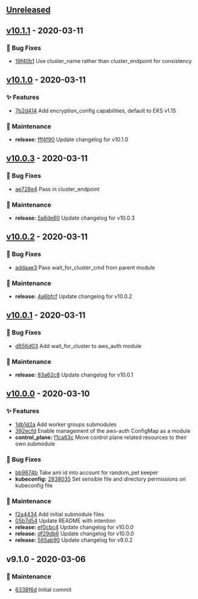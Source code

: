
<a name="unreleased"></a>
## [Unreleased]

<a name="v10.1.1"></a>
## [v10.1.1] - 2020-03-11
### 🐛 Bug Fixes
- [19f40b1](https://github.com/devopsmakers/terraform-aws-eks/commit/19f40b1) Use cluster_name rather than cluster_endpoint for consistency


<a name="v10.1.0"></a>
## [v10.1.0] - 2020-03-11
### ✨ Features
- [7b2d414](https://github.com/devopsmakers/terraform-aws-eks/commit/7b2d414) Add encryption_config capabilities, default to EKS v1.15

### 🔧 Maintenance
- **release:** [fff4f90](https://github.com/devopsmakers/terraform-aws-eks/commit/fff4f90) Update changelog for v10.1.0


<a name="v10.0.3"></a>
## [v10.0.3] - 2020-03-11
### 🐛 Bug Fixes
- [ae728e4](https://github.com/devopsmakers/terraform-aws-eks/commit/ae728e4) Pass in cluster_endpoint

### 🔧 Maintenance
- **release:** [5a8de60](https://github.com/devopsmakers/terraform-aws-eks/commit/5a8de60) Update changelog for v10.0.3


<a name="v10.0.2"></a>
## [v10.0.2] - 2020-03-11
### 🐛 Bug Fixes
- [addaae3](https://github.com/devopsmakers/terraform-aws-eks/commit/addaae3) Pass wait_for_cluster_cmd from parent module

### 🔧 Maintenance
- **release:** [4a6bfcf](https://github.com/devopsmakers/terraform-aws-eks/commit/4a6bfcf) Update changelog for v10.0.2


<a name="v10.0.1"></a>
## [v10.0.1] - 2020-03-11
### 🐛 Bug Fixes
- [d856d03](https://github.com/devopsmakers/terraform-aws-eks/commit/d856d03) Add wait_for_cluster to aws_auth module

### 🔧 Maintenance
- **release:** [83a62c8](https://github.com/devopsmakers/terraform-aws-eks/commit/83a62c8) Update changelog for v10.0.1


<a name="v10.0.0"></a>
## [v10.0.0] - 2020-03-10
### ✨ Features
- [1db1d2a](https://github.com/devopsmakers/terraform-aws-eks/commit/1db1d2a) Add worker groups submodules
- [392ecfd](https://github.com/devopsmakers/terraform-aws-eks/commit/392ecfd) Enable management of the aws-auth ConfigMap as a module
- **control_plane:** [f1ca63c](https://github.com/devopsmakers/terraform-aws-eks/commit/f1ca63c) Move control plane related resources to their own submodule

### 🐛 Bug Fixes
- [bb9874b](https://github.com/devopsmakers/terraform-aws-eks/commit/bb9874b) Take ami id into account for random_pet keeper
- **kubeconfig:** [2838035](https://github.com/devopsmakers/terraform-aws-eks/commit/2838035) Set sensible file and directory permissions on kubeconfig file

### 🔧 Maintenance
- [f2a4434](https://github.com/devopsmakers/terraform-aws-eks/commit/f2a4434) Add initial submodule files
- [05b7d54](https://github.com/devopsmakers/terraform-aws-eks/commit/05b7d54) Update README with intention
- **release:** [ef0cbc4](https://github.com/devopsmakers/terraform-aws-eks/commit/ef0cbc4) Update changelog for v10.0.0
- **release:** [df29db6](https://github.com/devopsmakers/terraform-aws-eks/commit/df29db6) Update changelog for v10.0.0
- **release:** [565ab90](https://github.com/devopsmakers/terraform-aws-eks/commit/565ab90) Update changelog for v9.0.2


<a name="v9.1.0"></a>
## v9.1.0 - 2020-03-06
### 🔧 Maintenance
- [6338f6d](https://github.com/devopsmakers/terraform-aws-eks/commit/6338f6d) Initial commit


[Unreleased]: https://github.com/devopsmakers/terraform-aws-eks/compare/v10.1.1...HEAD
[v10.1.1]: https://github.com/devopsmakers/terraform-aws-eks/compare/v10.1.0...v10.1.1
[v10.1.0]: https://github.com/devopsmakers/terraform-aws-eks/compare/v10.0.3...v10.1.0
[v10.0.3]: https://github.com/devopsmakers/terraform-aws-eks/compare/v10.0.2...v10.0.3
[v10.0.2]: https://github.com/devopsmakers/terraform-aws-eks/compare/v10.0.1...v10.0.2
[v10.0.1]: https://github.com/devopsmakers/terraform-aws-eks/compare/v10.0.0...v10.0.1
[v10.0.0]: https://github.com/devopsmakers/terraform-aws-eks/compare/v9.1.0...v10.0.0
